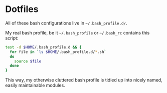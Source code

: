 # Dotfiles

All of these bash configurations live in `~/.bash_profile.d/`.
 
My real bash profile, be it `~/.bash_profile` or `~/.bash_rc` contains this script:

```bash
test -d $HOME/.bash_profile.d && {
  for file in `ls $HOME/.bash_profile.d/*.sh`
  do
    source $file
  done
}
```

This way, my otherwise cluttered bash profile is tidied up into nicely named, easily maintainable modules. 
